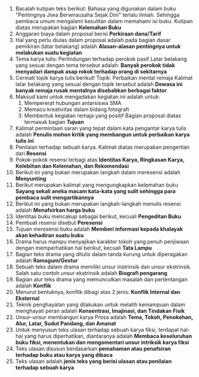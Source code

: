 1. Bacalah kutipan teks berikut:
    Bahasa yang digunakan dalam buku "Pentingnya Jiwa Berwirausaha Sejak Dini" terlalu ilmiah. Sehingga pembaca umum mengalami kesulitan dalam memahami isi buku.
    Kutipan diatas merupakan bagian **Kelemahan Buku**
2. Anggaran biaya dalam proposal berisi **Perkiraan dana/Tarif**
3. Hal yang perlu diulas dalam proposal adalah pada bagian dasar pemikiran (latar belakang) adalah **Alasan-alasan pentingnya untuk melakukan suatu kegiatan**
4. Tema karya tulis: Perlindungan terhadap perokok pasif 
    Latar belakang yang sesuai dengan tema tersebut adalah: **Banyak perokok tidak menyadari dampak asap rokok terhadap orang di sekitarnya**
5. Cermati topik karya tulis berikut!
    Topik: Perbaikan mental remaja
    Kalimat latar belakang yang sesuai dengan topik tersebut adalah **Dewasa ini banyak remaja rusak mentalnya disebabkan berbagai faktor**
6. Maksud kami untuk mengadakan kegiatan ini adalah untuk: 
    1. Mempererat hubungan antarsiswa SMA
    2. Memacu kreativitas dalam bidang fotografi
    3. Membentuk kegiatan remaja yang positif
    Bagian proposal diatas termasuk bagian **Tujuan**
7. Kalimat permintaan saran yang tepat dalam kata pengantar karya tulis adalah **Penulis mohon kritik yang membangun untuk perbaikan karya tulis ini**
8. Penilaian terhadap sebuah karya. Kalimat diatas merupakan pengertian dari **Resensi**
9. Pokok-pokok resensi terbagi atas **Identitas Karya, Ringkasan Karya, Kelebihan dan Kelemahan, dan Rekomendasi**
10. Berikut ini yang bukan merupakan langkah dalam meresensi adalah **Menyunting**
11. Berikut merupakan kalimat yang mengungkapkan kelemahan buku **Sayang sekali aneka macam kata-kata yang sulit sehingga para pembaca sulit mengartikannya**
12. Berikut ini yang bukan merupakan langkah-langkah menulis resensi adalah **Menafsirkan harga buku**
13. Identitas buku mencakup sebagai berikut, kecuali **Pengeditan Buku**
14. Pembuat resensi disebut **Peresensi**
15. Tujuan meresensi buku adalah **Memberi informasi kepada khalayak akan kehadiran suatu buku**
16. Drama harus mampu menyajikan karakter tokoh yang penuh penjiwaan dengan memperhatikan hal berikut, kecuali **Tata Lampu**
17. Bagian teks drama yang ditulis dalam tanda kurung untuk diperagakan adalah **Ramagum/Gestur**
18. Sebuah teks dalam drama memiliki unsur instrinsik dan unsur ekstrinsik. Salah satu contoh unsur ekstrinsik adalah **Biografi pengarang**
19. Bagian alur teks drama yang memunculkan masalah dan pertentangan adalah **Konflik**
20. Menurut bentuknya, konflik dibagi atas 2 jenis: **Konflik Internal dan Eksternal**
21. Teknik penghayatan yang dilakukan untuk melatih kemampuan dalam menghayati peran adalah **Konsentrasi, Imajinasi, dan Tindakan Fisik**
22. Unsur-unsur membangun karya Prosa adalah **Tema, Tokoh, Penokohan, Alur, Latar, Sudut Pandang, dan Amanat**
23. Untuk menyusun teks ulasan terhadap sebuah karya fiksi, terdapat hal-hal yang harus diperhatikan, diantaranya adalah **Membaca keseluruhan buku fiksi, menentukan dan mengomentari unsur intriksik karya fiksi**
24. Teks ulasan disusun berdasarkan **pemahaman atau penafsiran terhadap buku atau karya yang dibaca**
25. Teks ulasan adalah **jenis teks yang berisi ulasan atau penilaian terhadap sebuah karya**